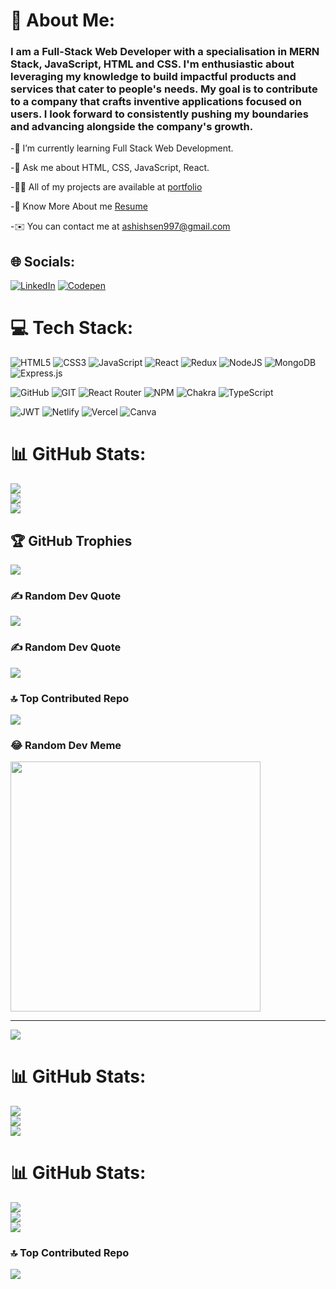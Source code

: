 # 💫 About Me: 
### I am a Full-Stack Web Developer with a specialisation in MERN Stack, JavaScript, HTML and CSS. I'm enthusiastic about leveraging my knowledge to build impactful products and services that cater to people's needs. My goal is to contribute to a company that crafts inventive applications focused on users. I look forward to consistently pushing my boundaries and advancing alongside the company's growth.<br>



-🌱 I’m currently learning Full Stack Web Development.

-💬 Ask me about HTML, CSS, JavaScript, React.

-👨‍💻 All of my projects are available at [portfolio](https://ashishsen003.github.io/)

-📑 Know More About me [Resume](https://drive.google.com/file/d/1sBfmtVg37X1XU1GeH8kPojjbuU5mELCd/view)

-✉️ You can contact me at ashishsen997@gmail.com



## 🌐 Socials:
[![LinkedIn](https://img.shields.io/badge/LinkedIn-%230077B5.svg?logo=linkedin&logoColor=white)](https://linkedin.com/in/ashish-kumar-b624b4248) [![Codepen](https://img.shields.io/badge/Codepen-000000?style=for-the-badge&logo=codepen&logoColor=white)](https://codepen.io/ashishsen003) 

# 💻 Tech Stack:
![HTML5](https://img.shields.io/badge/html5-%23E34F26.svg?style=flat&logo=html5&logoColor=white) 
![CSS3](https://img.shields.io/badge/css3-%231572B6.svg?style=flat&logo=css3&logoColor=white) 
![JavaScript](https://img.shields.io/badge/javascript-%23323330.svg?style=flat&logo=javascript&logoColor=%23F7DF1E) 
![React](https://img.shields.io/badge/react-%2320232a.svg?style=flat&logo=react&logoColor=%2361DAFB) 
![Redux](https://img.shields.io/badge/redux-%23593d88.svg?style=flat&logo=redux&logoColor=white) 
![NodeJS](https://img.shields.io/badge/node.js-6DA55F?style=flat&logo=node.js&logoColor=white) 
![MongoDB](https://img.shields.io/badge/MongoDB-%234ea94b.svg?style=flat&logo=mongodb&logoColor=white) 
![Express.js](https://img.shields.io/badge/express.js-%23404d59.svg?style=flat&logo=express&logoColor=%2361DAFB) 

![GitHub](https://img.shields.io/badge/GitHub-%23121011.svg?style=flat&logo=github&logoColor=white) 
![GIT](https://img.shields.io/badge/Git-fc6d26?style=flat&logo=git&logoColor=white)
![React Router](https://img.shields.io/badge/React_Router-CA4245?style=flat&logo=react-router&logoColor=white) 
![NPM](https://img.shields.io/badge/NPM-%23CB3837.svg?style=flat&logo=npm&logoColor=white) 
![Chakra](https://img.shields.io/badge/chakra-%234ED1C5.svg?style=flat&logo=chakraui&logoColor=white)
![TypeScript](https://img.shields.io/badge/typescript-%23007ACC.svg?style=flat&logo=typescript&logoColor=white) 

![JWT](https://img.shields.io/badge/JWT-black?style=flat&logo=JSON%20web%20tokens) 
![Netlify](https://img.shields.io/badge/netlify-%23000000.svg?style=flat&logo=netlify&logoColor=#00C7B7) 
![Vercel](https://img.shields.io/badge/vercel-%23000000.svg?style=flat&logo=vercel&logoColor=white) 
![Canva](https://img.shields.io/badge/Canva-%2300C4CC.svg?style=flat&logo=Canva&logoColor=white) 



# 📊 GitHub Stats:
![](https://github-readme-stats.vercel.app/api?username=ashishsen003&theme=react&hide_border=false&include_all_commits=false&count_private=false)<br/>
![](https://github-readme-streak-stats.herokuapp.com/?user=ashishsen003&theme=react&hide_border=false)<br/>
![](https://github-readme-stats.vercel.app/api/top-langs/?username=ashishsen003&theme=react&hide_border=false&include_all_commits=false&count_private=false&layout=compact)

## 🏆 GitHub Trophies
![](https://github-profile-trophy.vercel.app/?username=ashishsen003&theme=monokai&no-frame=true&no-bg=false&margin-w=4)

### ✍️ Random Dev Quote
![](https://quotes-github-readme.vercel.app/api?type=vetical&theme=tokyonight)

### ✍️ Random Dev Quote
![](https://quotes-github-readme.vercel.app/api?type=horizontal&theme=gruvbox)


### 🔝 Top Contributed Repo
![](https://github-contributor-stats.vercel.app/api?username=ashishsen003&limit=5&theme=monokai&combine_all_yearly_contributions=true)

### 😂 Random Dev Meme
<img src='https://randommeme-five.vercel.app/' style="height: 400px;"/>

---
[![](https://visitcount.itsvg.in/api?id=ashishsen003&icon=0&color=0)](https://visitcount.itsvg.in)

<!-- Proudly created with GPRM ( https://gprm.itsvg.in ) -->






# 📊 GitHub Stats:
![](https://github-readme-stats.vercel.app/api?username=ashishsen003&theme=dark&hide_border=false&include_all_commits=false&count_private=false)<br/>
![](https://github-readme-streak-stats.herokuapp.com/?user=ashishsen003&theme=dark&hide_border=false)<br/>
![](https://github-readme-stats.vercel.app/api/top-langs/?username=ashishsen003&theme=dark&hide_border=false&include_all_commits=false&count_private=false&layout=compact)



<!-- Proudly created with GPRM ( https://gprm.itsvg.in ) -->




# 📊 GitHub Stats:
![](https://github-readme-stats.vercel.app/api?username=ashishsen003&theme=monokai&hide_border=false&include_all_commits=false&count_private=true)<br/>
![](https://github-readme-streak-stats.herokuapp.com/?user=ashishsen003&theme=monokai&hide_border=false)<br/>
![](https://github-readme-stats.vercel.app/api/top-langs/?username=ashishsen003&theme=monokai&hide_border=false&include_all_commits=false&count_private=true&layout=compact)

### 🔝 Top Contributed Repo
![](https://github-contributor-stats.vercel.app/api?username=ashishsen003&limit=5&theme=gruvbox&combine_all_yearly_contributions=true)


